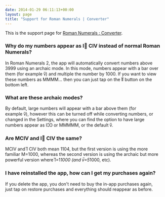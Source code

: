 ```yaml
---
date: 2014-01-29 06:11:13+00:00
layout: page
title: "Support for Roman Numerals | Converter"
---
```


This is the support page for [Roman Numerals : Converter](/apps/roman-numerals/).


### Why do my numbers appear as Ⅰ̅ CIV instead of normal Roman Numerals?

In Roman Numerals 2, the app will automatically convert numbers above 3999 using an archaic mode. In this mode, numbers appear with a bar over them (for example v̅) and multiple the number by 1000. If you want to view these numbers as MMMM... then you can just tap on the Ⅱ̅ button on the bottom left.


### What are these archaic modes?

By default, large numbers will appear with a bar above them (for example v̅), however this can be turned off while converting numbers, or changed in the Settings, where you can find the option to have large numbers appear as IↃↃ or MMMMM, or the default v̅.


### Are MCIV and Ⅰ̅ CIV the same?

MCIV and Ⅰ̅ CIV both mean 1104, but the first version is using the more familiar M=1000, whereas the second version is using the archaic but more powerful version where Ⅰ̅=1*1000 (and v̅=5*1000, etc).


### I have reinstalled the app, how can I get my purchases again?

If you delete the app, you don't need to buy the in-app purchases again, just tap on restore purchases and everything should reappear as before.
